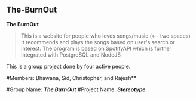 ## The-BurnOut
**The BurnOut**
> This is a website for people who loves songs/music.(<-- two spaces)
> It recommends and plays the songs based on user's search or interest.
> The program is based on SpotifyAPI which is further integrated with PostgreSQL and NodeJS

This is a group project done by four active people.


#Members: Bhawana, Sid, Christopher, and Rajesh**

#Group Name: **_The BurnOut_**
#Project Name: **_Stereotype_**


